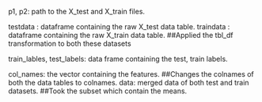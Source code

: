 p1, p2: path to the X_test and X_train files.

testdata : dataframe containing the raw X_test data table.
traindata : dataframe containing the raw X_train data table.
##Applied the tbl_df transformation to both these datasets

train_lables, test_labels: data frame containing the test, train labels.

col_names: the vector containing the features.
##Changes the colnames of both the data tables to colnames.
data: merged data of both test and train datasets.
##Took the subset which contain the means.
